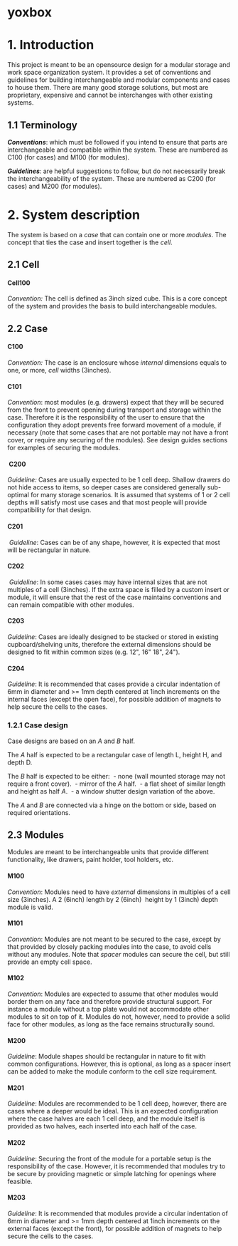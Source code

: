 # yoxbox

# 1. Introduction

This project is meant to be an opensource design for a modular storage and work space organization system. It provides a set of conventions and guidelines for building interchangeable and modular components and cases to house them. There are many good storage solutions, but most are proprietary, expensive and cannot be interchanges with other existing systems.

## 1.1 Terminology

***Conventions***: which must be followed if you intend to ensure that parts are interchangeable and compatible within the system. These are numbered as C100 (for cases) and M100 (for modules). 
 
***Guidelines***: are helpful suggestions to follow, but do not necessarily break the interchangeability of the system. These are numbered as C200 (for cases) and M200 (for modules).

# 2. System description

The system is based on a *case* that can contain one or more *modules*. The concept that ties the case and insert together is the *cell*.

## 2.1 Cell

#### Cell100
*Convention:* The cell is defined as 3inch sized cube. This is a core concept of the system and provides the basis to build interchangeable modules.

## 2.2 Case

#### C100
*Convention:* The case is an enclosure whose *internal* dimensions equals to one, or more, *cell* widths (3inches).

#### C101
*Convention*: most modules (e.g. drawers) expect that they will be secured from the front to prevent opening during transport and storage within the case. Therefore it is the responsibility of the user to ensure that the configuration they adopt prevents free forward movement of a module, if necessary (note that some cases that are not portable may not have a front cover, or require any securing of the modules). See design guides sections for examples of securing the modules.

####  C200
*Guideline:* Cases are usually expected to be 1 cell deep. Shallow drawers do not hide access to items, so deeper cases are considered generally sub-optimal for many storage scenarios. It is assumed that systems of 1 or 2 cell depths will satisfy most use cases and that most people will provide compatibility for that design.

#### C201
 *Guideline*: Cases can be of any shape, however, it is expected that most will be rectangular in nature.

#### C202
 *Guideline*: In some cases cases may have internal sizes that are not multiples of a cell (3inches). If the extra space is filled by a custom insert or module, it will ensure that the rest of the case maintains conventions and can remain compatible with other modules. 

#### C203
*Guideline*: Cases are ideally designed to be stacked or stored in existing cupboard/shelving units, therefore the external dimensions should be designed to fit within common sizes (e.g. 12", 16" 18", 24").

#### C204
*Guideline*: It is recommended that cases provide a circular indentation of 6mm in diameter and >= 1mm depth centered at 1inch increments on the internal faces (except the open face), for possible addition of magnets to help secure the cells to the cases.

### 1.2.1 Case design

Case designs are based on an *A* and *B* half.

The *A* half is expected to be a rectangular case of length L, height H, and depth D.

The *B* half is expected to be either:
 - none (wall mounted storage may not require a front cover).
 - mirror of the *A* half.
 - a flat sheet of similar length and height as half *A*.
 - a window shutter design variation of the above.

The *A* and *B* are connected via a hinge on the bottom or side, based on required orientations.

## 2.3 Modules

Modules are meant to be interchangeable units that provide different functionality, like drawers, paint holder, tool holders, etc.

#### M100
*Convention*: Modules need to have *external* dimensions in multiples of a cell size (3inches). A 2 (6inch) length by 2 (6inch)  height by 1 (3inch) depth module is valid.

#### M101
*Convention*: Modules are not meant to be secured to the case, except by that provided by closely packing modules into the case, to avoid cells without any modules. Note that *spacer* modules can secure the cell, but still provide an empty cell space.

#### M102
*Convention*: Modules are expected to assume that other modules would border them on any face and therefore provide structural support. For instance a module without a top plate would not accommodate other modules to sit on top of it. Modules do not, however, need to provide a solid face for other modules, as long as the face remains structurally sound.

#### M200
*Guideline*: Module shapes should be rectangular in nature to fit with common configurations. However, this is optional, as long as a spacer insert can be added to make the module conform to the cell size requirement.

#### M201
*Guideline*: Modules are recommended to be 1 cell deep, however, there are cases where a deeper would be ideal. This is an expected configuration where the case halves are each 1 cell deep, and the module itself is provided as two halves, each inserted into each half of the case.

#### M202
*Guideline*: Securing the front of the module for a portable setup is the responsibility of the case. However, it is recommended that modules try to be secure by providing magnetic or simple latching for openings where feasible.

#### M203
*Guideline*: It is recommended that modules provide a circular indentation of 6mm in diameter and >= 1mm depth centered at 1inch increments on the external faces (except the front), for possible addition of magnets to help secure the cells to the cases.
